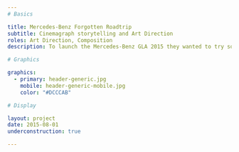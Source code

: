 ```yaml
---
# Basics

title: Mercedes-Benz Forgotten Roadtrip
subtitle: Cinemagraph storytelling and Art Direction
roles: Art Direction, Composition 
description: To launch the Mercedes-Benz GLA 2015 they wanted to try something a little different. Rather than shooting out a normal TV spot they involved Jung von Matt, B-reel and myself to create a vast interactive narrative. As the reader scrolls down the piece, Ryan's memory comes back and hurls him through a journey through the desert and into the city of Los Angeles.

# Graphics

graphics:
  - primary: header-generic.jpg
    mobile: header-generic-mobile.jpg
    color: "#DCCCAB"

# Display

layout: project
date: 2015-08-01
underconstruction: true

---
```

 